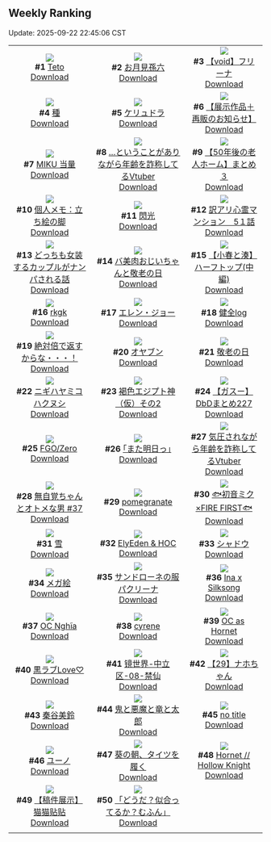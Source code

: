 ## Weekly Ranking
Update: 2025-09-22 22:45:06 CST

|      |      |      |
| :----: | :----: | :----: |
| ![](https://i.pixiv.re/c/240x480/img-master/img/2025/09/16/00/00/14/135150988_p0_master1200.jpg)<br>**#1** [Teto](https://www.pixiv.net/artworks/135150988)<br>[Download](https://i.pixiv.re/img-original/img/2025/09/16/00/00/14/135150988_p0.jpg) | ![](https://i.pixiv.re/c/240x480/img-master/img/2025/09/16/00/00/05/135150901_p0_master1200.jpg)<br>**#2** [お月見孫六](https://www.pixiv.net/artworks/135150901)<br>[Download](https://i.pixiv.re/img-original/img/2025/09/16/00/00/05/135150901_p0.jpg) | ![](https://i.pixiv.re/c/240x480/img-master/img/2025/09/15/00/00/13/135107314_p0_master1200.jpg)<br>**#3** [【void】フリーナ](https://www.pixiv.net/artworks/135107314)<br>[Download](https://i.pixiv.re/img-original/img/2025/09/15/00/00/13/135107314_p0.jpg) |
| ![](https://i.pixiv.re/c/240x480/img-master/img/2025/09/16/20/30/02/135178238_p0_master1200.jpg)<br>**#4** [種](https://www.pixiv.net/artworks/135178238)<br>[Download](https://i.pixiv.re/img-original/img/2025/09/16/20/30/02/135178238_p0.png) | ![](https://i.pixiv.re/c/240x480/img-master/img/2025/09/16/00/00/05/135150897_p0_master1200.jpg)<br>**#5** [ケリュドラ](https://www.pixiv.net/artworks/135150897)<br>[Download](https://i.pixiv.re/img-original/img/2025/09/16/00/00/05/135150897_p0.jpg) | ![](https://i.pixiv.re/c/240x480/img-master/img/2025/09/16/13/02/23/135166607_p0_master1200.jpg)<br>**#6** [【展示作品＋再販のお知らせ】](https://www.pixiv.net/artworks/135166607)<br>[Download](https://i.pixiv.re/img-original/img/2025/09/16/13/02/23/135166607_p0.jpg) |
| ![](https://i.pixiv.re/c/240x480/img-master/img/2025/09/16/14/39/28/135151355_p0_master1200.jpg)<br>**#7** [MIKU 当量](https://www.pixiv.net/artworks/135151355)<br>[Download](https://i.pixiv.re/img-original/img/2025/09/16/14/39/28/135151355_p0.jpg) | ![](https://i.pixiv.re/c/240x480/img-master/img/2025/09/16/21/10/06/135180164_p0_master1200.jpg)<br>**#8** […ということがありながら年齢を詐称してるVtuber](https://www.pixiv.net/artworks/135180164)<br>[Download](https://i.pixiv.re/img-original/img/2025/09/16/21/10/06/135180164_p0.png) | ![](https://i.pixiv.re/c/240x480/img-master/img/2025/09/15/12/01/12/135124130_p0_master1200.jpg)<br>**#9** [【50年後の老人ホーム】まとめ３](https://www.pixiv.net/artworks/135124130)<br>[Download](https://i.pixiv.re/img-original/img/2025/09/15/12/01/12/135124130_p0.png) |
| ![](https://i.pixiv.re/c/240x480/img-master/img/2025/09/16/06/00/10/135159224_p0_master1200.jpg)<br>**#10** [個人メモ：立ち絵の脚](https://www.pixiv.net/artworks/135159224)<br>[Download](https://i.pixiv.re/img-original/img/2025/09/16/06/00/10/135159224_p0.jpg) | ![](https://i.pixiv.re/c/240x480/img-master/img/2025/09/15/00/00/11/135107302_p0_master1200.jpg)<br>**#11** [閃光](https://www.pixiv.net/artworks/135107302)<br>[Download](https://i.pixiv.re/img-original/img/2025/09/15/00/00/11/135107302_p0.png) | ![](https://i.pixiv.re/c/240x480/img-master/img/2025/09/16/12/17/49/135165595_p0_master1200.jpg)<br>**#12** [訳アリ心霊マンション　5１話](https://www.pixiv.net/artworks/135165595)<br>[Download](https://i.pixiv.re/img-original/img/2025/09/16/12/17/49/135165595_p0.jpg) |
| ![](https://i.pixiv.re/c/240x480/img-master/img/2025/09/15/00/00/16/135107337_p0_master1200.jpg)<br>**#13** [どっちも女装するカップルがナンパされる話](https://www.pixiv.net/artworks/135107337)<br>[Download](https://i.pixiv.re/img-original/img/2025/09/15/00/00/16/135107337_p0.jpg) | ![](https://i.pixiv.re/c/240x480/img-master/img/2025/09/15/00/00/30/135107437_p0_master1200.jpg)<br>**#14** [バ美肉おじいちゃんと敬老の日](https://www.pixiv.net/artworks/135107437)<br>[Download](https://i.pixiv.re/img-original/img/2025/09/15/00/00/30/135107437_p0.jpg) | ![](https://i.pixiv.re/c/240x480/img-master/img/2025/09/16/21/00/12/135179557_p0_master1200.jpg)<br>**#15** [【小春と湊】ハーフトップ(中編)](https://www.pixiv.net/artworks/135179557)<br>[Download](https://i.pixiv.re/img-original/img/2025/09/16/21/00/12/135179557_p0.png) |
| ![](https://i.pixiv.re/c/240x480/img-master/img/2025/09/17/17/27/37/135208706_p0_master1200.jpg)<br>**#16** [rkgk](https://www.pixiv.net/artworks/135208706)<br>[Download](https://i.pixiv.re/img-original/img/2025/09/17/17/27/37/135208706_p0.jpg) | ![](https://i.pixiv.re/c/240x480/img-master/img/2025/09/16/00/00/22/135151045_p0_master1200.jpg)<br>**#17** [エレン・ジョー](https://www.pixiv.net/artworks/135151045)<br>[Download](https://i.pixiv.re/img-original/img/2025/09/16/00/00/22/135151045_p0.jpg) | ![](https://i.pixiv.re/c/240x480/img-master/img/2025/09/16/12/38/54/135166061_p0_master1200.jpg)<br>**#18** [健全log](https://www.pixiv.net/artworks/135166061)<br>[Download](https://i.pixiv.re/img-original/img/2025/09/16/12/38/54/135166061_p0.png) |
| ![](https://i.pixiv.re/c/240x480/img-master/img/2025/09/16/21/16/25/135160437_p0_master1200.jpg)<br>**#19** [絶対倍で返すからな・・・！](https://www.pixiv.net/artworks/135160437)<br>[Download](https://i.pixiv.re/img-original/img/2025/09/16/21/16/25/135160437_p0.png) | ![](https://i.pixiv.re/c/240x480/img-master/img/2025/09/16/21/18/41/135180517_p0_master1200.jpg)<br>**#20** [オヤブン](https://www.pixiv.net/artworks/135180517)<br>[Download](https://i.pixiv.re/img-original/img/2025/09/16/21/18/41/135180517_p0.png) | ![](https://i.pixiv.re/c/240x480/img-master/img/2025/09/16/06/47/33/135159967_p0_master1200.jpg)<br>**#21** [敬老の日](https://www.pixiv.net/artworks/135159967)<br>[Download](https://i.pixiv.re/img-original/img/2025/09/16/06/47/33/135159967_p0.jpg) |
| ![](https://i.pixiv.re/c/240x480/img-master/img/2025/09/16/19/45/05/135176353_p0_master1200.jpg)<br>**#22** [ニギハヤミコハクヌシ](https://www.pixiv.net/artworks/135176353)<br>[Download](https://i.pixiv.re/img-original/img/2025/09/16/19/45/05/135176353_p0.jpg) | ![](https://i.pixiv.re/c/240x480/img-master/img/2025/09/16/00/00/18/135151018_p0_master1200.jpg)<br>**#23** [褐色エジプト神（仮）その2](https://www.pixiv.net/artworks/135151018)<br>[Download](https://i.pixiv.re/img-original/img/2025/09/16/00/00/18/135151018_p0.jpg) | ![](https://i.pixiv.re/c/240x480/img-master/img/2025/09/16/07/51/41/135161066_p0_master1200.jpg)<br>**#24** [【ガスー】DbDまとめ227](https://www.pixiv.net/artworks/135161066)<br>[Download](https://i.pixiv.re/img-original/img/2025/09/16/07/51/41/135161066_p0.png) |
| ![](https://i.pixiv.re/c/240x480/img-master/img/2025/09/16/00/58/16/135153524_p0_master1200.jpg)<br>**#25** [FGO/Zero](https://www.pixiv.net/artworks/135153524)<br>[Download](https://i.pixiv.re/img-original/img/2025/09/16/00/58/16/135153524_p0.jpg) | ![](https://i.pixiv.re/c/240x480/img-master/img/2025/09/15/17/08/58/135132645_p0_master1200.jpg)<br>**#26** [｢また明日っ｣](https://www.pixiv.net/artworks/135132645)<br>[Download](https://i.pixiv.re/img-original/img/2025/09/15/17/08/58/135132645_p0.jpg) | ![](https://i.pixiv.re/c/240x480/img-master/img/2025/09/15/21/44/02/135144149_p0_master1200.jpg)<br>**#27** [気圧されながら年齢を詐称してるVtuber](https://www.pixiv.net/artworks/135144149)<br>[Download](https://i.pixiv.re/img-original/img/2025/09/15/21/44/02/135144149_p0.png) |
| ![](https://i.pixiv.re/c/240x480/img-master/img/2025/09/16/22/29/18/135183644_p0_master1200.jpg)<br>**#28** [無自覚ちゃんとオトメな男 #37](https://www.pixiv.net/artworks/135183644)<br>[Download](https://i.pixiv.re/img-original/img/2025/09/16/22/29/18/135183644_p0.jpg) | ![](https://i.pixiv.re/c/240x480/img-master/img/2025/09/16/19/34/22/135176018_p0_master1200.jpg)<br>**#29** [pomegranate](https://www.pixiv.net/artworks/135176018)<br>[Download](https://i.pixiv.re/img-original/img/2025/09/16/19/34/22/135176018_p0.png) | ![](https://i.pixiv.re/c/240x480/img-master/img/2025/09/17/16/24/06/135207070_p0_master1200.jpg)<br>**#30** [🐟初音ミク×FIRE FIRST🐟](https://www.pixiv.net/artworks/135207070)<br>[Download](https://i.pixiv.re/img-original/img/2025/09/17/16/24/06/135207070_p0.png) |
| ![](https://i.pixiv.re/c/240x480/img-master/img/2025/09/16/00/44/32/135153202_p0_master1200.jpg)<br>**#31** [雪](https://www.pixiv.net/artworks/135153202)<br>[Download](https://i.pixiv.re/img-original/img/2025/09/16/00/44/32/135153202_p0.jpg) | ![](https://i.pixiv.re/c/240x480/img-master/img/2025/09/16/01/01/20/135153854_p0_master1200.jpg)<br>**#32** [ElyEden & HOC](https://www.pixiv.net/artworks/135153854)<br>[Download](https://i.pixiv.re/img-original/img/2025/09/16/01/01/20/135153854_p0.png) | ![](https://i.pixiv.re/c/240x480/img-master/img/2025/09/15/19/14/36/135137302_p0_master1200.jpg)<br>**#33** [シャドウ](https://www.pixiv.net/artworks/135137302)<br>[Download](https://i.pixiv.re/img-original/img/2025/09/15/19/14/36/135137302_p0.png) |
| ![](https://i.pixiv.re/c/240x480/img-master/img/2025/09/16/19/21/30/135175586_p0_master1200.jpg)<br>**#34** [メガ絵](https://www.pixiv.net/artworks/135175586)<br>[Download](https://i.pixiv.re/img-original/img/2025/09/16/19/21/30/135175586_p0.jpg) | ![](https://i.pixiv.re/c/240x480/img-master/img/2025/09/17/00/05/20/135188264_p0_master1200.jpg)<br>**#35** [サンドローネの服パクリーナ](https://www.pixiv.net/artworks/135188264)<br>[Download](https://i.pixiv.re/img-original/img/2025/09/17/00/05/20/135188264_p0.jpg) | ![](https://i.pixiv.re/c/240x480/img-master/img/2025/09/16/14/49/35/135168547_p0_master1200.jpg)<br>**#36** [Ina x Silksong](https://www.pixiv.net/artworks/135168547)<br>[Download](https://i.pixiv.re/img-original/img/2025/09/16/14/49/35/135168547_p0.jpg) |
| ![](https://i.pixiv.re/c/240x480/img-master/img/2025/09/16/00/32/23/135152784_p0_master1200.jpg)<br>**#37** [OC Nghĩa](https://www.pixiv.net/artworks/135152784)<br>[Download](https://i.pixiv.re/img-original/img/2025/09/16/00/32/23/135152784_p0.png) | ![](https://i.pixiv.re/c/240x480/img-master/img/2025/09/15/21/23/05/135143169_p0_master1200.jpg)<br>**#38** [cyrene](https://www.pixiv.net/artworks/135143169)<br>[Download](https://i.pixiv.re/img-original/img/2025/09/15/21/23/05/135143169_p0.png) | ![](https://i.pixiv.re/c/240x480/img-master/img/2025/09/15/09/45/07/135120526_p0_master1200.jpg)<br>**#39** [OC as Hornet](https://www.pixiv.net/artworks/135120526)<br>[Download](https://i.pixiv.re/img-original/img/2025/09/15/09/45/07/135120526_p0.png) |
| ![](https://i.pixiv.re/c/240x480/img-master/img/2025/09/15/06/53/00/135117030_p0_master1200.jpg)<br>**#40** [黒ラブLove♡](https://www.pixiv.net/artworks/135117030)<br>[Download](https://i.pixiv.re/img-original/img/2025/09/15/06/53/00/135117030_p0.jpg) | ![](https://i.pixiv.re/c/240x480/img-master/img/2025/09/15/00/00/27/135107415_p0_master1200.jpg)<br>**#41** [镜世界-中立区-08-禁仙](https://www.pixiv.net/artworks/135107415)<br>[Download](https://i.pixiv.re/img-original/img/2025/09/15/00/00/27/135107415_p0.jpg) | ![](https://i.pixiv.re/c/240x480/img-master/img/2025/09/16/01/24/50/135154581_p0_master1200.jpg)<br>**#42** [【29】ナホちゃん](https://www.pixiv.net/artworks/135154581)<br>[Download](https://i.pixiv.re/img-original/img/2025/09/16/01/24/50/135154581_p0.png) |
| ![](https://i.pixiv.re/c/240x480/img-master/img/2025/09/16/23/45/48/135186999_p0_master1200.jpg)<br>**#43** [秦谷美鈴](https://www.pixiv.net/artworks/135186999)<br>[Download](https://i.pixiv.re/img-original/img/2025/09/16/23/45/48/135186999_p0.png) | ![](https://i.pixiv.re/c/240x480/img-master/img/2025/09/16/12/33/58/135165950_p0_master1200.jpg)<br>**#44** [鬼と悪魔と竜と太郎](https://www.pixiv.net/artworks/135165950)<br>[Download](https://i.pixiv.re/img-original/img/2025/09/16/12/33/58/135165950_p0.jpg) | ![](https://i.pixiv.re/c/240x480/img-master/img/2025/09/16/20/54/15/135179239_p0_master1200.jpg)<br>**#45** [no title](https://www.pixiv.net/artworks/135179239)<br>[Download](https://i.pixiv.re/img-original/img/2025/09/16/20/54/15/135179239_p0.jpg) |
| ![](https://i.pixiv.re/c/240x480/img-master/img/2025/09/17/16/56/53/135207818_p0_master1200.jpg)<br>**#46** [ユーノ](https://www.pixiv.net/artworks/135207818)<br>[Download](https://i.pixiv.re/img-original/img/2025/09/17/16/56/53/135207818_p0.png) | ![](https://i.pixiv.re/c/240x480/img-master/img/2025/09/15/20/38/25/135140905_p0_master1200.jpg)<br>**#47** [葵の朝、タイツを履く](https://www.pixiv.net/artworks/135140905)<br>[Download](https://i.pixiv.re/img-original/img/2025/09/15/20/38/25/135140905_p0.jpg) | ![](https://i.pixiv.re/c/240x480/img-master/img/2025/09/16/04/23/41/135157962_p0_master1200.jpg)<br>**#48** [Hornet // Hollow Knight](https://www.pixiv.net/artworks/135157962)<br>[Download](https://i.pixiv.re/img-original/img/2025/09/16/04/23/41/135157962_p0.jpg) |
| ![](https://i.pixiv.re/c/240x480/img-master/img/2025/09/15/13/44/41/135126873_p0_master1200.jpg)<br>**#49** [【稿件展示】猫猫贴贴](https://www.pixiv.net/artworks/135126873)<br>[Download](https://i.pixiv.re/img-original/img/2025/09/15/13/44/41/135126873_p0.jpg) | ![](https://i.pixiv.re/c/240x480/img-master/img/2025/09/15/10/48/47/135122072_p0_master1200.jpg)<br>**#50** [「どうだ？似合ってるか？むふん」](https://www.pixiv.net/artworks/135122072)<br>[Download](https://i.pixiv.re/img-original/img/2025/09/15/10/48/47/135122072_p0.jpg) |
|      |
